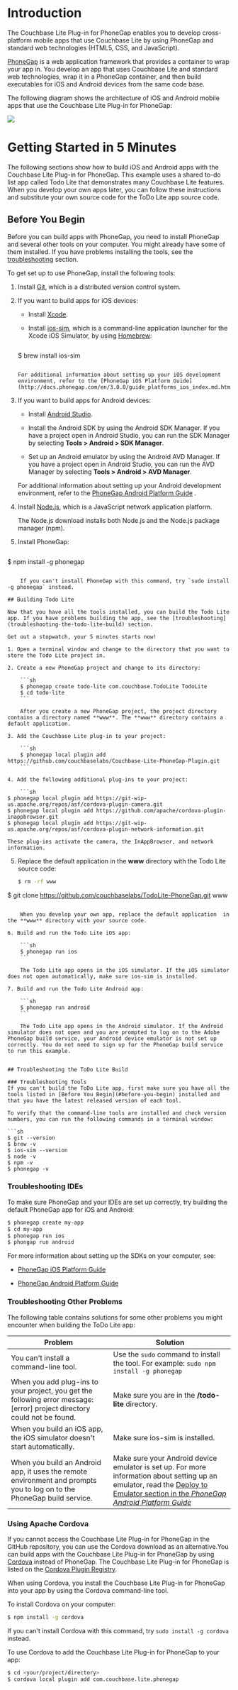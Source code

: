 # Introduction

The Couchbase Lite Plug-in for PhoneGap enables you to develop cross-platform mobile apps that use Couchbase Lite by using PhoneGap and standard web technologies (HTML5, CSS, and JavaScript). 

[PhoneGap](http://phonegap.com) is a web application framework that provides a container to wrap your app in. You develop an app that uses Couchbase Lite and standard web technologies, wrap it in a PhoneGap container, and then build executables for iOS and Android devices from the same code base. 

The following diagram shows the architecture of iOS and Android mobile apps that use the Couchbase Lite Plug-in for PhoneGap:

![](images/phonegap-arch.png)

# Getting Started in 5 Minutes

The following sections show how to build iOS and Android apps with the Couchbase Lite Plug-in for PhoneGap. This example uses a shared to-do list app called Todo Lite that demonstrates many Couchbase Lite features. When you develop your own apps later, you can follow these instructions and substitute your own source code for the ToDo Lite app source code.

## Before You Begin

Before you can build apps with PhoneGap, you need to install PhoneGap and several other tools on your computer. You might already have some of them installed. If you have problems installing the tools, see the [troubleshooting](troubleshooting-the-todo-lite-build) section.

To get set up to use PhoneGap, install the following tools: 

1. Install [Git](http://git-scm.com), which is a distributed version control system.

2. If you want to build apps for iOS devices:

	* Install [Xcode](https://developer.apple.com/xcode/).

	* Install [ios-sim](https://github.com/phonegap/ios-sim), which is a command-line application launcher for the Xcode iOS Simulator, by using [Homebrew](http://brew.sh):

		```sh
	$ brew install ios-sim
	```

	For additional information about setting up your iOS development environment, refer to the [PhoneGap iOS Platform Guide](http://docs.phonegap.com/en/3.0.0/guide_platforms_ios_index.md.html#iOS%20Platform%20Guide).

3. If you want to build apps for Android devices: 

	* Install [Android Studio](http://developer.android.com/sdk/installing/studio.html). 

	* Install the Android SDK by using the Android SDK Manager. If you have a project open in Android Studio, you can run the SDK Manager by selecting **Tools > Android > SDK Manager**.

	* Set up an Android emulator by using the Android AVD Manager. If you have a project open in Android Studio, you can run the AVD Manager by selecting **Tools > Android > AVD Manager**.

	For additional information about setting up your Android development environment, refer to the [PhoneGap Android Platform Guide](http://docs.phonegap.com/en/3.0.0/guide_platforms_android_index.md.html#Android%20Platform%20Guide) .

4. Install [Node.js](http://nodejs.org/download), which is a JavaScript network application platform. 

	The Node.js download installs both Node.js and the Node.js package manager (npm).
	
5. Install PhoneGap:

	```sh
$ npm install -g phonegap
```

	If you can't install PhoneGap with this command, try `sudo install -g phonegap` instead.

## Building Todo Lite

Now that you have all the tools installed, you can build the Todo Lite app. If you have problems building the app, see the [troubleshooting](troubleshooting-the-todo-lite-build) section.

Get out a stopwatch, your 5 minutes starts now!

1. Open a terminal window and change to the directory that you want to store the Todo Lite project in.

2. Create a new PhoneGap project and change to its directory:

	```sh
	$ phonegap create todo-lite com.couchbase.TodoLite TodoLite
	$ cd todo-lite
	```

	After you create a new PhoneGap project, the project directory contains a directory named **www**. The **www** directory contains a default application.
	
3. Add the Couchbase Lite plug-in to your project:

	```sh
	$ phonegap local plugin add https://github.com/couchbaselabs/Couchbase-Lite-PhoneGap-Plugin.git
	```

4. Add the following additional plug-ins to your project:

	```sh
$ phonegap local plugin add https://git-wip-us.apache.org/repos/asf/cordova-plugin-camera.git
$ phonegap local plugin add https://github.com/apache/cordova-plugin-inappbrowser.git
$ phonegap local plugin add https://git-wip-us.apache.org/repos/asf/cordova-plugin-network-information.git
```

	These plug-ins activate the camera, the InAppBrowser, and network information.

5. Replace the default application in the **www** directory with the Todo Lite source code:

	```sh
	$ rm -rf www
$ git clone https://github.com/couchbaselabs/TodoLite-PhoneGap.git www
```

	When you develop your own app, replace the default application  in the **www** directory with your source code.

6. Build and run the Todo Lite iOS app:

	```sh
	$ phonegap run ios
	```

	The Todo Lite app opens in the iOS simulator. If the iOS simulator does not open automatically, make sure ios-sim is installed.

7. Build and run the Todo Lite Android app:

	```sh
	$ phonegap run android
	```

	The Todo Lite app opens in the Android simulator. If the Android simulator does not open and you are prompted to log on to the Adobe PhoneGap build service, your Android device emulator is not set up correctly. You do not need to sign up for the PhoneGap build service to run this example.
	

## Troubleshooting the ToDo Lite Build

### Troubleshooting Tools
If you can't build the ToDo Lite app, first make sure you have all the tools listed in [Before You Begin](#before-you-begin) installed and that you have the latest released version of each tool. 

To verify that the command-line tools are installed and check version numbers, you can run the following commands in a terminal window:

```sh
$ git --version
$ brew -v
$ ios-sim --version
$ node -v
$ npm -v
$ phonegap -v
```


### Troubleshooting IDEs

To make sure PhoneGap and your IDEs are set up correctly, try building the default PhoneGap app for iOS and Android: 

```sh
$ phonegap create my-app
$ cd my-app
$ phonegap run ios
$ phongap run android
```

For more information about setting up the SDKs on your computer, see:

* [PhoneGap iOS Platform Guide](http://docs.phonegap.com/en/3.0.0/guide_platforms_ios_index.md.html#iOS%20Platform%20Guide)

* [PhoneGap Android Platform Guide](http://docs.phonegap.com/en/3.0.0/guide_platforms_android_index.md.html#Android%20Platform%20Guide) 

### Troubleshooting Other Problems
The following table contains solutions for some other problems you might encounter when building the ToDo Lite app:

|Problem|Solution|  
| ------	| ------	|  
|You can't install a command-line tool.| Use the `sudo` command to install the tool. For example: `sudo npm install -g phonegap`  
|When you add plug-ins to your project, you get the following error message: \[error] project directory could not be found. | Make sure you are in the **/todo-lite** directory.  
|When you build an iOS app, the iOS simulator doesn't start automatically.|Make sure ios-sim is installed.
|When you build an Android app, it uses the remote environment and prompts you to log on to the PhoneGap build service. |  Make sure your Android device emulator is set up. For more information about setting up an emulator, read the [Deploy to Emulator section in the *PhoneGap Android Platform Guide*](http://docs.phonegap.com/en/3.0.0/guide_platforms_android_index.md.html#Android%20Platform%20Guide)


### Using Apache Cordova

If you cannot access the Couchbase Lite Plug-in for PhoneGap in the GitHub repository, you can use the Cordova download as an alternative.You can build apps with the Couchbase Lite Plug-in for PhoneGap by using [Cordova](http://cordova.apache.org) instead of PhoneGap. The Couchbase Lite Plug-in for PhoneGap is listed on the [Cordova Plugin Registry](http://plugins.cordova.io/#/com.couchbase.lite.phonegap). 

When using Cordova, you install the Couchbase Lite Plug-in for PhoneGap into your app by using the Cordova command-line tool.

To install Cordova on your computer:

```sh
$ npm install -g cordova
```

If you can't install Cordova with this command, try `sudo install -g cordova` instead.

To use Cordova to add the Couchbase Lite Plug-in for PhoneGap to your app:

```sh
$ cd <your/project/directory>
$ cordova local plugin add com.couchbase.lite.phonegap
```